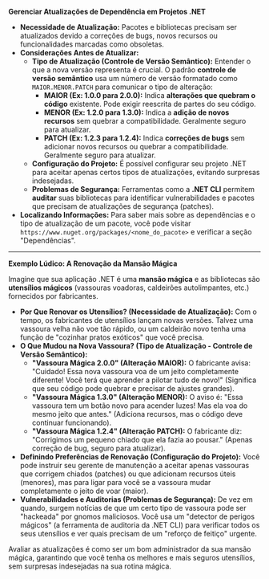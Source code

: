 **Gerenciar Atualizações de Dependência em Projetos .NET**

* **Necessidade de Atualização:** Pacotes e bibliotecas precisam ser atualizados devido a correções de bugs, novos recursos ou funcionalidades marcadas como obsoletas.
* **Considerações Antes de Atualizar:**
    * **Tipo de Atualização (Controle de Versão Semântico):** Entender o que a nova versão representa é crucial. O padrão **controle de versão semântico** usa um número de versão formatado como `MAIOR.MENOR.PATCH` para comunicar o tipo de alteração:
        * **MAIOR (Ex: 1.0.0 para 2.0.0):** Indica **alterações que quebram o código** existente. Pode exigir reescrita de partes do seu código.
        * **MENOR (Ex: 1.2.0 para 1.3.0):** Indica a **adição de novos recursos** sem quebrar a compatibilidade. Geralmente seguro para atualizar.
        * **PATCH (Ex: 1.2.3 para 1.2.4):** Indica **correções de bugs** sem adicionar novos recursos ou quebrar a compatibilidade. Geralmente seguro para atualizar.
    * **Configuração do Projeto:** É possível configurar seu projeto .NET para aceitar apenas certos tipos de atualizações, evitando surpresas indesejadas.
    * **Problemas de Segurança:** Ferramentas como a **.NET CLI** permitem **auditar** suas bibliotecas para identificar vulnerabilidades e pacotes que precisam de atualizações de segurança (patches).
* **Localizando Informações:** Para saber mais sobre as dependências e o tipo de atualização de um pacote, você pode visitar `https://www.nuget.org/packages/<nome_do_pacote>` e verificar a seção "Dependências".

---

**Exemplo Lúdico: A Renovação da Mansão Mágica**

Imagine que sua aplicação .NET é uma **mansão mágica** e as bibliotecas são **utensílios mágicos** (vassouras voadoras, caldeirões autolimpantes, etc.) fornecidos por fabricantes.

* **Por Que Renovar os Utensílios? (Necessidade de Atualização):** Com o tempo, os fabricantes de utensílios lançam novas versões. Talvez uma vassoura velha não voe tão rápido, ou um caldeirão novo tenha uma função de "cozinhar pratos exóticos" que você precisa.
* **O Que Mudou na Nova Vassoura? (Tipo de Atualização - Controle de Versão Semântico):**
    * **"Vassoura Mágica 2.0.0" (Alteração MAIOR):** O fabricante avisa: "Cuidado! Essa nova vassoura voa de um jeito completamente diferente! Você terá que aprender a pilotar tudo de novo!" (Significa que seu código pode quebrar e precisar de ajustes grandes).
    * **"Vassoura Mágica 1.3.0" (Alteração MENOR):** O aviso é: "Essa vassoura tem um botão novo para acender luzes! Mas ela voa do mesmo jeito que antes." (Adiciona recursos, mas o código deve continuar funcionando).
    * **"Vassoura Mágica 1.2.4" (Alteração PATCH):** O fabricante diz: "Corrigimos um pequeno chiado que ela fazia ao pousar." (Apenas correção de bug, seguro para atualizar).
* **Definindo Preferências de Renovação (Configuração do Projeto):** Você pode instruir seu gerente de manutenção a aceitar apenas vassouras que corrigem chiados (patches) ou que adicionam recursos úteis (menores), mas para ligar para você se a vassoura mudar completamente o jeito de voar (maior).
* **Vulnerabilidades e Auditorias (Problemas de Segurança):** De vez em quando, surgem notícias de que um certo tipo de vassoura pode ser "hackeada" por gnomos maliciosos. Você usa um "detector de perigos mágicos" (a ferramenta de auditoria da .NET CLI) para verificar todos os seus utensílios e ver quais precisam de um "reforço de feitiço" urgente.

Avaliar as atualizações é como ser um bom administrador da sua mansão mágica, garantindo que você tenha os melhores e mais seguros utensílios, sem surpresas indesejadas na sua rotina mágica.